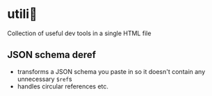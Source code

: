 # utili👔

Collection of useful dev tools in a single HTML file

## JSON schema deref

* transforms a JSON schema you paste in so it doesn't contain any unnecessary `$ref`s
* handles circular references etc.
